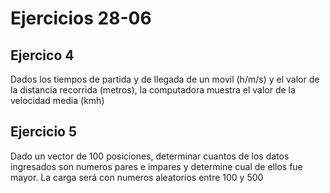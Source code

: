# Ejercicios 28-06

## Ejercico 4
Dados los tiempos de partida y de llegada de un movil (h/m/s) y el valor de la distancia
recorrida (metros), la computadora muestra el valor de la velocidad media (kmh)

## Ejercicio 5
Dado un vector de 100 posiciones, determinar cuantos de los datos ingresados son numeros
pares e impares y determine cual de ellos fue mayor. La carga será con numeros
aleatorios entre 100 y 500